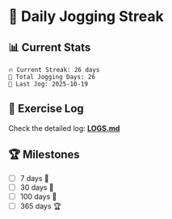 # 🏃 Daily Jogging Streak

## 📊 Current Stats

```
🔥 Current Streak: 26 days
🏃 Total Jogging Days: 26
📅 Last Jog: 2025-10-19
```

## 📝 Exercise Log

Check the detailed log: **[LOGS.md](logs/LOGS.md)**

## 🏆 Milestones

- [ ] 7 days 🌱
- [ ] 30 days 🌿
- [ ] 100 days 🌳
- [ ] 365 days 🏆